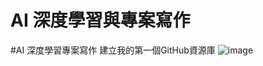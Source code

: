# AI 深度學習與專案寫作

#AI 深度學習專案寫作
建立我的第一個GitHub資源庫
![image](https://user-images.githubusercontent.com/92004919/147069155-9cb73cc2-20b9-4e46-8896-376239d90039.png)
